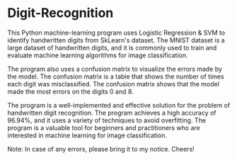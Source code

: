 # Digit-Recognition
This Python machine-learning program uses Logistic Regression & SVM to identify handwritten digits from SkLearn's dataset. The MNIST dataset is a large dataset of handwritten digits, and it is commonly used to train and evaluate machine learning algorithms for image classification.

The program also uses a confusion matrix to visualize the errors made by the model. The confusion matrix is a table that shows the number of times each digit was misclassified. The confusion matrix shows that the model made the most errors on the digits 0 and 8.

The program is a well-implemented and effective solution for the problem of handwritten digit recognition. The program achieves a high accuracy of 96.94%, and it uses a variety of techniques to avoid overfitting. The program is a valuable tool for beginners and practitioners who are interested in machine learning for image classification.

Note: In case of any errors, please bring it to my notice.
Cheers!
